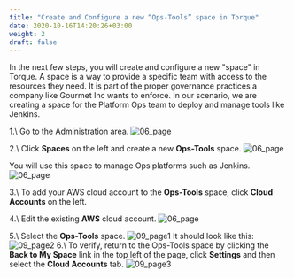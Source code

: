 ```yaml
---
title: "Create and Configure a new “Ops-Tools” space in Torque"
date: 2020-10-16T14:20:26+03:00
weight: 2
draft: false
---
```

In the next few steps, you will create and configure a new "space" in Torque. A space is a way to provide a specific team with access to the resources they need. It is part of the proper governance practices a company like Gourmet Inc wants to enforce. In our scenario, we are creating a space for the Platform Ops team to deploy and manage tools like Jenkins.

1.\ Go to the Administration area.
 ![06_page](/images/module3/addspace.png)

2.\ Click __Spaces__ on the left and create a new __Ops-Tools__ space.
 ![06_page](/images/module3/06_page.png)

You will use this space to manage Ops platforms such as Jenkins. 
 ![06_page](/images/module3/07_page.png)

3.\ To add your AWS cloud account to the __Ops-Tools__ space, click __Cloud Accounts__ on the left.

4.\ Edit the existing __AWS__ cloud account. 
![06_page](/images/module3/09_page.png)

5.\ Select the __Ops-Tools__ space.
![09_page1](/images/module3/09_page_1.png)
It should look like this:
![09_page2](/images/module3/09_page_2.png)
6.\ To verify, return to the Ops-Tools space by clicking the __Back to My Space__ link in the top left of the page, click __Settings__ and then select the __Cloud Accounts__ tab. 
![09_page3](/images/module3/09_page_3.png)
